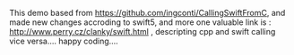 This demo based from https://github.com/ingconti/CallingSwiftFromC, and made new changes accroding to swift5, 
and more one valuable link is : http://www.perry.cz/clanky/swift.html , descripting cpp and swift calling vice versa....
happy coding....
